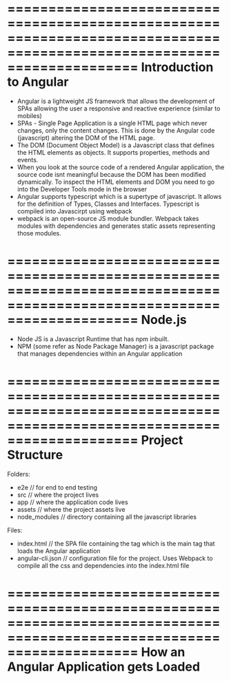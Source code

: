 ========================================================================================================================
Introduction to Angular
========================================================================================================================
- Angular is a lightweight JS framework that allows the development of SPAs allowing the user a responsive and reactive experience (similar to mobiles)
- SPAs - Single Page Application is a single HTML page which never changes, only the content changes. This is done by the Angular code (javascript) altering the DOM of the HTML page.
- The DOM (Document Object Model) is a Javascript class that defines the HTML elements as objects. It supports properties, methods and events.
- When you look at the source code of a rendered Angular application, the source code isnt meaningful because the DOM has been modified dynamically. To inspect the HTML elements and DOM you need to go into the Developer Tools mode in the browser
- Angular supports typescript which is a supertype of javascript. It allows for the definition of Types, Classes and Interfaces. Typescript is compiled into Javascirpt using webpack
- webpack is an open-source JS module bundler. Webpack takes modules with dependencies and generates static assets representing those modules.

========================================================================================================================
Node.js
========================================================================================================================
- Node JS is a Javascript Runtime that has npm inbuilt.
- NPM (some refer as Node Package Manager) is a javascript package that manages dependencies within an Angular application

========================================================================================================================
Project Structure
========================================================================================================================

Folders:
- e2e // for end to end testing
- src // where the project lives
- app // where the application code lives
- assets // where the project assets live
- node_modules // directory containing all the javascript libraries 

Files:
- index.html // the SPA file containing the <app-root> tag which is the main tag that loads the Angular application
- angular-cli.json // configuration file for the project. Uses Webpack to compile all the css and dependencies into the index.html file

========================================================================================================================
How an Angular Application gets Loaded
========================================================================================================================
